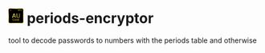 # <img width=auto height="30" src="https://raw.githubusercontent.com/PlayerG9/periods-encryptor/master/README.assets/repo-icon.png" alt="" /> periods-encryptor
 tool to decode passwords to numbers with the periods table and otherwise
